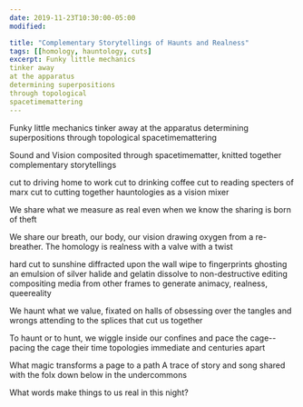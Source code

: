 ```yaml
---
date: 2019-11-23T10:30:00-05:00
modified:

title: "Complementary Storytellings of Haunts and Realness"
tags: [[homology, hauntology, cuts]
excerpt: Funky little mechanics
tinker away 
at the apparatus
determining superpositions
through topological 
spacetimemattering 
---
```


Funky little mechanics
tinker away 
at the apparatus
determining superpositions
through topological 
spacetimemattering 

Sound and Vision composited through
spacetimematter, knitted together
complementary storytellings

cut to driving home to work
cut to drinking coffee
cut to reading specters of marx
cut to cutting together 
hauntologies as a vision mixer 

We share what we measure as real
even when we know
the sharing
is born of theft

We share our breath, our body, our vision
drawing oxygen from a re-breather.
The homology is realness
with a valve with a twist

hard cut to sunshine diffracted upon the wall
wipe to fingerprints ghosting an emulsion of silver halide and gelatin
dissolve to non-destructive editing
compositing media from other frames
to generate animacy, realness, queereality

We haunt what we value,
fixated on halls of 
obsessing over the tangles and wrongs
attending to the splices that 
cut us together

To haunt or to hunt, 
we wiggle inside our confines
and pace the cage--pacing the cage
their time topologies immediate and centuries apart

What magic transforms a page to a path
A trace of story and song 
shared with the folx down
below
in
the
undercommons

What words make things to us real
in this night? 
